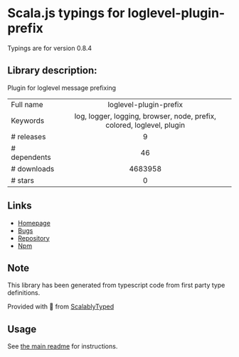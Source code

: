 
# Scala.js typings for loglevel-plugin-prefix

Typings are for version 0.8.4

## Library description:
Plugin for loglevel message prefixing

|                    |                 |
| ------------------ | :-------------: |
| Full name          | loglevel-plugin-prefix |
| Keywords           | log, logger, logging, browser, node, prefix, colored, loglevel, plugin |
| # releases         | 9 |
| # dependents       | 46 |
| # downloads        | 4683958 |
| # stars            | 0 |

## Links
- [Homepage](https://github.com/kutuluk/loglevel-plugin-prefix)
- [Bugs](https://github.com/kutuluk/loglevel-plugin-prefix/issues)
- [Repository](https://github.com/kutuluk/loglevel-plugin-prefix)
- [Npm](https://www.npmjs.com/package/loglevel-plugin-prefix)
    


## Note
This library has been generated from typescript code from first party type definitions.

Provided with :purple_heart: from [ScalablyTyped](https://github.com/oyvindberg/ScalablyTyped)

## Usage
See [the main readme](../../readme.md) for instructions.



